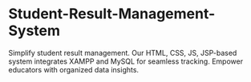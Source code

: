 # Student-Result-Management-System
Simplify student result management. Our HTML, CSS, JS, JSP-based system integrates XAMPP and MySQL for seamless tracking. Empower educators with organized data insights.
